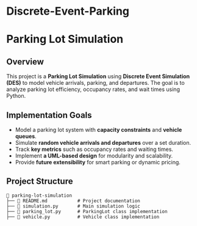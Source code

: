 # Discrete-Event-Parking

# Parking Lot Simulation

## Overview
This project is a **Parking Lot Simulation** using **Discrete Event Simulation (DES)** to model vehicle arrivals, parking, and departures. The goal is to analyze parking lot efficiency, occupancy rates, and wait times using Python.

## Implementation Goals
- Model a parking lot system with **capacity constraints** and **vehicle queues**.
- Simulate **random vehicle arrivals and departures** over a set duration.
- Track **key metrics** such as occupancy rates and waiting times.
- Implement **a UML-based design** for modularity and scalability.
- Provide **future extensibility** for smart parking or dynamic pricing.

## Project Structure
```
📂 parking-lot-simulation
├── 📄 README.md           # Project documentation
├── 📄 simulation.py       # Main simulation logic
├── 📄 parking_lot.py      # ParkingLot class implementation
├── 📄 vehicle.py          # Vehicle class implementation
```
